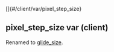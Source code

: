 []{#/client/var/pixel_step_size}    
## pixel_step_size var (client)    
Renamed to [glide_size](ref/atom/movable/var/glide_size).  